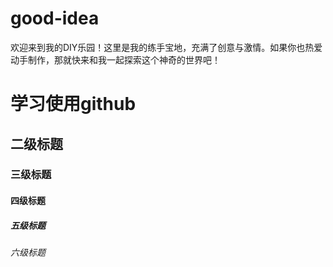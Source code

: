 # good-idea
欢迎来到我的DIY乐园！这里是我的练手宝地，充满了创意与激情。如果你也热爱动手制作，那就快来和我一起探索这个神奇的世界吧！
# 学习使用github
## 二级标题
### 三级标题
#### 四级标题
##### 五级标题
###### 六级标题
